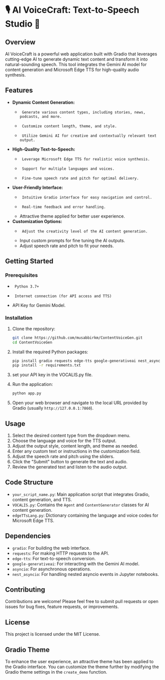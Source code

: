 # 🎙️ AI VoiceCraft: Text-to-Speech Studio 🚀

## Overview

AI VoiceCraft is a powerful web application built with Gradio that leverages cutting-edge AI to generate dynamic text content and transform it into natural-sounding speech. This tool integrates the Gemini AI model for content generation and Microsoft Edge TTS for high-quality audio synthesis.

## Features

-   **Dynamic Content Generation:**
    -      Generate various content types, including stories, news, podcasts, and more.
    -      Customize content length, theme, and style.
    -      Utilize Gemini AI for creative and contextually relevant text output.
-   **High-Quality Text-to-Speech:**
    -      Leverage Microsoft Edge TTS for realistic voice synthesis.
    -      Support for multiple languages and voices.
    -      Fine-tune speech rate and pitch for optimal delivery.
-   **User-Friendly Interface:**
    -      Intuitive Gradio interface for easy navigation and control.
    -      Real-time feedback and error handling.
    -   Attractive theme applied for better user experience.
-   **Customization Options:**
    -      Adjust the creativity level of the AI content generation.
    -   Input custom prompts for fine tuning the AI outputs.
    -   Adjust speech rate and pitch to fit your needs.

## Getting Started

### Prerequisites

-      Python 3.7+
-      Internet connection (for API access and TTS)
-   API Key for Gemini Model.

### Installation

1.  Clone the repository:

    ```bash
    git clone https://github.com/musabbirkm/ContentVoiceGen.git
    cd ContentVoiceGen
    ```

2.  Install the required Python packages:

    ```bash
    pip install gradio requests edge-tts google-generativeai nest_asyncio  or
    pip install -r requirements.txt
    ```
3. set your API key in the VOCALIS.py file.
4. Run the application:

    ```bash
    python app.py
    ```


5. Open your web browser and navigate to the local URL provided by Gradio (usually `http://127.0.0.1:7860`).

## Usage

1.  Select the desired content type from the dropdown menu.
2.  Choose the language and voice for the TTS output.
3.  Adjust the output style, content length, and theme as needed.
4.  Enter any custom text or instructions in the customization field.
5.  Adjust the speech rate and pitch using the sliders.
6.  Click the "Submit" button to generate the text and audio.
7.  Review the generated text and listen to the audio output.

## Code Structure

-   `your_script_name.py`: Main application script that integrates Gradio, content generation, and TTS.
-   `VOCALIS.py`: Contains the `Agent` and `ContentGenerator` classes for AI content generation.
-   `edgeTTsLang.py`: Dictionary containing the language and voice codes for Microsoft Edge TTS.

## Dependencies

-   `gradio`: For building the web interface.
-   `requests`: For making HTTP requests to the API.
-   `edge-tts`: For text-to-speech conversion.
-   `google-generativeai`: For interacting with the Gemini AI model.
-   `asyncio`: For asynchronous operations.
-   `nest_asyncio`: For handling nested asyncio events in Jupyter notebooks.

## Contributing

Contributions are welcome! Please feel free to submit pull requests or open issues for bug fixes, feature requests, or improvements.

## License

This project is licensed under the MIT License.

## Gradio Theme

To enhance the user experience, an attractive theme has been applied to the Gradio interface. You can customize the theme further by modifying the Gradio theme settings in the `create_demo` function.

